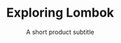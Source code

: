 ---
layout: products-guide
slug: exploring-lombok
title: Exploring Lombok
subtitle: A short product subtitle
description: Surfing teaches you to appreciate the finer things in life, to be present, live in the moment and just breathe. Duis aliquip esse cillum Lorem sunt in tempor et. Nostrud laboris ea non et cillum minim aute exercitation. Est eu proident laboris sunt occaecat. Elit esse laboris voluptate dolor voluptate laborum in cupidatat excepteur ipsum do veniam dolor. Voluptate eu aute dolor aliquip ex. 
price: $40
featured_image: /uploads/travel/blog-bg-mock-up-magazine-1.jpg
gallery-images: 
    - /uploads/travel/blog-bg-5-building.jpg
    - /uploads/travel/blog-bg-14-greece.jpg
    - /uploads/travel/blog-bg-before-after-3.jpg
    - /uploads/travel/blog-bg-14-greece.jpg
    - /uploads/comparison/ocean-blues-boat-before-1.jpg
    - /uploads/travel/blog-bg-before-after-3.jpg
---